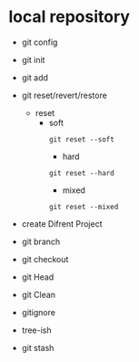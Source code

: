 # local repository
* git config
* git init
* git add
* git reset/revert/restore 
     - reset
       - soft 
         ```
         git reset --soft
         ```
          - hard
         ```
         git reset --hard
         ```
          - mixed
         ```
         git reset --mixed
         ```
            
* create Difrent Project 
* git branch 
* git checkout 
* git Head 
* git Clean 
      
* gitignore 
* tree-ish 
* git stash 

